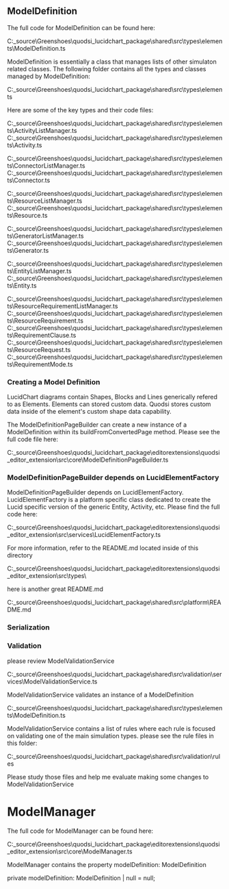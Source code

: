 


## ModelDefinition
The full code for ModelDefinition can be found here:

C:\_source\Greenshoes\quodsi_lucidchart_package\shared\src\types\elements\ModelDefinition.ts

ModelDefinition is essentially a class that manages lists of other simulaton related classes.  The following folder contains all the types and classes managed by ModelDefinition:

C:\_source\Greenshoes\quodsi_lucidchart_package\shared\src\types\elements

Here are some of the key types and their code files:

C:\_source\Greenshoes\quodsi_lucidchart_package\shared\src\types\elements\ActivityListManager.ts
C:\_source\Greenshoes\quodsi_lucidchart_package\shared\src\types\elements\Activity.ts

C:\_source\Greenshoes\quodsi_lucidchart_package\shared\src\types\elements\ConnectorListManager.ts
C:\_source\Greenshoes\quodsi_lucidchart_package\shared\src\types\elements\Connector.ts

C:\_source\Greenshoes\quodsi_lucidchart_package\shared\src\types\elements\ResourceListManager.ts
C:\_source\Greenshoes\quodsi_lucidchart_package\shared\src\types\elements\Resource.ts

C:\_source\Greenshoes\quodsi_lucidchart_package\shared\src\types\elements\GeneratorListManager.ts
C:\_source\Greenshoes\quodsi_lucidchart_package\shared\src\types\elements\Generator.ts

C:\_source\Greenshoes\quodsi_lucidchart_package\shared\src\types\elements\EntityListManager.ts
C:\_source\Greenshoes\quodsi_lucidchart_package\shared\src\types\elements\Entity.ts

C:\_source\Greenshoes\quodsi_lucidchart_package\shared\src\types\elements\ResourceRequirementListManager.ts
C:\_source\Greenshoes\quodsi_lucidchart_package\shared\src\types\elements\ResourceRequirement.ts
C:\_source\Greenshoes\quodsi_lucidchart_package\shared\src\types\elements\RequirementClause.ts
C:\_source\Greenshoes\quodsi_lucidchart_package\shared\src\types\elements\ResourceRequest.ts
C:\_source\Greenshoes\quodsi_lucidchart_package\shared\src\types\elements\RequirementMode.ts



### Creating a Model Definition

LucidChart diagrams contain Shapes, Blocks and Lines generically refered to as Elements.  Elements can stored custom data.  Quodsi stores custom data inside of the element's custom shape data capability.

The ModelDefinitionPageBuilder can create a new instance of a ModelDefinition within its buildFromConvertedPage method.  Please see the full code file here:

C:\_source\Greenshoes\quodsi_lucidchart_package\editorextensions\quodsi_editor_extension\src\core\ModelDefinitionPageBuilder.ts

### ModelDefinitionPageBuilder depends on LucidElementFactory
ModelDefinitionPageBuilder depends on LucidElementFactory.  LucidElementFactory is a platform specific class dedicated to create the Lucid specific version of the generic Entity, Activity, etc.  Please find the full code here:

C:\_source\Greenshoes\quodsi_lucidchart_package\editorextensions\quodsi_editor_extension\src\services\LucidElementFactory.ts

For more information, refer to the README.md located inside of this directory

C:\_source\Greenshoes\quodsi_lucidchart_package\editorextensions\quodsi_editor_extension\src\types\

here is another great README.md

C:\_source\Greenshoes\quodsi_lucidchart_package\shared\src\platform\README.md

### Serialization



### Validation
please review ModelValidationService

C:\_source\Greenshoes\quodsi_lucidchart_package\shared\src\validation\services\ModelValidationService.ts

ModelValidationService validates an instance of a ModelDefinition

C:\_source\Greenshoes\quodsi_lucidchart_package\shared\src\types\elements\ModelDefinition.ts



ModelValidationService contains a list of rules where each rule is focused on validating one of the main simulation types.  please see the rule files in this folder:

C:\_source\Greenshoes\quodsi_lucidchart_package\shared\src\validation\rules

Please study those files and help me evaluate making some changes to ModelValidationService



# ModelManager
The full code for ModelManager can be found here:

C:\_source\Greenshoes\quodsi_lucidchart_package\editorextensions\quodsi_editor_extension\src\core\ModelManager.ts

ModelManager contains the property modelDefinition: ModelDefinition

private modelDefinition: ModelDefinition | null = null;
